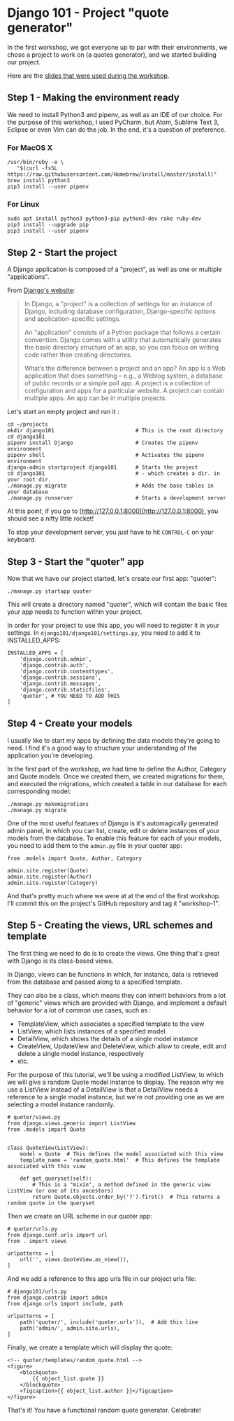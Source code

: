 # Django 101 - Project "quote generator"

In the first workshop, we got everyone up to par with their environments, we chose a project to work on (a quotes 
generator), and we started building our project.

Here are the [slides that were used during the workshop](http://slides.com/canweb/django-101/#/).

## Step 1 - Making the environment ready

We need to install Python3 and pipenv, as well as an IDE of our choice. For the purpose of this workshop, I used 
PyCharm, but Atom, Sublime Text 3, Eclipse or even Vim can do the job. In the end, it's a question of preference.

### For MacOS X
```
/usr/bin/ruby -e \
   "$(curl -fsSL https://raw.githubusercontent.com/Homebrew/install/master/install)"
brew install python3
pip3 install --user pipenv
```

### For Linux
```
sudo apt install python3 python3-pip python3-dev rake ruby-dev
pip3 install --upgrade pip
pip3 install --user pipenv
```

## Step 2 - Start the project

A Django application is composed of a "project", as well as one or multiple "applications".

From [Django's website](https://docs.djangoproject.com/en/2.0/intro/tutorial01/):

> In Django, a "project" is a collection of settings for an instance of Django, including database configuration, 
> Django-specific options and application-specific settings.
> 
> An "application" consists of a Python package that follows a certain convention. Django comes with a utility that 
> automatically generates the basic directory structure of an app, so you can focus on writing code rather than creating
> directories.
> 
> What’s the difference between a project and an app? An app is a Web application that does something – e.g., a Weblog 
> system, a database of public records or a simple poll app. A project is a collection of configuration and apps for a 
> particular website. A project can contain multiple apps. An app can be in multiple projects.

Let's start an empty project and run it :

```
cd ~/projects
mkdir django101                          # This is the root directory
cd django101
pipenv install Django                    # Creates the pipenv environment
pipenv shell                             # Activates the pipenv environment
django-admin startproject django101      # Starts the project
cd django101                             # - which creates a dir. in your root dir.
./manage.py migrate                      # Adds the base tables in your database
./manage.py runserver                    # Starts a development server
```

At this point, if you go to [http://127.0.0.1:8000](http://127.0.0.1:8000), you should see a nifty little rocket!

To stop your development server, you just have to hit ```CONTROL-C``` on your keyboard.

## Step 3 - Start the "quoter" app

Now that we have our project started, let's create our first app: "quoter":

```
./manage.py startapp quoter
```

This will create a directory named "quoter", which will contain the basic files your app needs to function within your 
project.

In order for your project to use this app, you will need to register it in your settings. In 
```django101/django101/settings.py```, you need to add it to INSTALLED_APPS:

```
INSTALLED_APPS = [
    'django.contrib.admin',
    'django.contrib.auth',
    'django.contrib.contenttypes',
    'django.contrib.sessions',
    'django.contrib.messages',
    'django.contrib.staticfiles',
    'quoter', # YOU NEED TO ADD THIS
]
```

## Step 4 - Create your models

I usually like to start my apps by defining the data models they're going to need.  I find it's a good way to structure 
your understanding of the application you're developing.

In the first part of the workshop, we had time to define the Author, Category and Quote models.  Once we created them,
we created migrations for them, and executed the migrations, which created a table in our database for each 
corresponding model:

```
./manage.py makemigrations
./manage.py migrate
```

One of the most useful features of Django is it's automagically generated admin panel, in which you can list, create, 
edit or delete instances of your models from the database.  To enable this feature for each of your models, you need to
add them to the ```admin.py``` file in your quoter app:

```
from .models import Quote, Author, Category

admin.site.register(Quote)
admin.site.register(Author)
admin.site.register(Category)
```

And that's pretty much where we were at at the end of the first workshop.  I'll commit this on the project's GitHub 
repository and tag it "workshop-1".

## Step 5 - Creating the views, URL schemes and template

The first thing we need to do is to create the views.  One thing that's great with Django is its class-based views.

In Django, views can be functions in which, for instance, data is retrieved from the database and passed along to a 
specified template.

They can also be a class, which means they can inherit behaviors from a lot of "generic" views which are provided with
Django, and implement a default behavior for a lot of common use cases, such as :

- TemplateView, which associates a specified template to the view
- ListView, which lists instances of a specified model
- DetailView, which shows the details of a single model instance
- CreateView, UpdateView and DeleteView, which allow to create, edit and delete a single model instance, respectively
- etc.

For the purpose of this tutorial, we'll be using a modified ListView, to which we will give a random Quote model 
instance to display.  The reason why we use a ListView instead of a DetailView is that a DetailView needs a reference
to a single model instance, but we're not providing one as we are selecting a model instance randomly.

```
# quoter/views.py
from django.views.generic import ListView
from .models import Quote


class QuoteView(ListView):
    model = Quote  # This defines the model associated with this view
    template_name = 'random_quote.html'  # This defines the template associated with this view

    def get_queryset(self):
        # This is a "mixin", a method defined in the generic view ListView (or one of its ancestors)
        return Quote.objects.order_by('?').first()  # This returns a random quote in the queryset

```

Then we create an URL scheme in our quoter app:

```
# quoter/urls.py
from django.conf.urls import url
from . import views

urlpatterns = [
    url('', views.QuoteView.as_view()),
]
```

And we add a reference to this app urls file in our project urls file:

```
# django101/urls.py
from django.contrib import admin
from django.urls import include, path

urlpatterns = [
    path('quoter/', include('quoter.urls')),  # Add this line
    path('admin/', admin.site.urls),
]

```

Finally, we create a template which will display the quote:

```
<!-- quoter/templates/random_quote.html -->
<figure>
    <blockquote>
        {{ object_list.quote }}
    </blockquote>
    <figcaption>{{ object_list.author }}</figcaption>
</figure>
```

That's it! You have a functional random quote generator.  Celebrate!